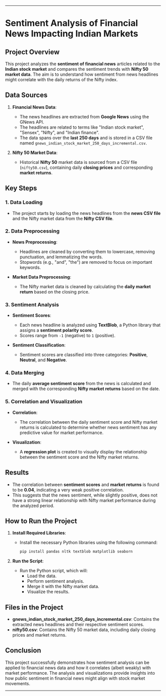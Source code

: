 
---

# Sentiment Analysis of Financial News Impacting Indian Markets

## Project Overview

This project analyzes the **sentiment of financial news** articles related to the **Indian stock market** and compares the sentiment trends with **Nifty 50 market data**. The aim is to understand how sentiment from news headlines might correlate with the daily returns of the Nifty index.

## Data Sources

1. **Financial News Data**:
   - The news headlines are extracted from **Google News** using the GNews API.
   - The headlines are related to terms like "Indian stock market", "Sensex", "Nifty", and "Indian finance".
   - The data spans over the **last 250 days** and is stored in a CSV file named `gnews_indian_stock_market_250_days_incremental.csv`.

2. **Nifty 50 Market Data**:
   - Historical **Nifty 50** market data is sourced from a CSV file (`nifty50.csv`), containing daily **closing prices** and corresponding **market returns**.

## Key Steps

### 1. Data Loading
- The project starts by loading the news headlines from the **news CSV file** and the Nifty market data from the **Nifty CSV file**.

### 2. Data Preprocessing
- **News Preprocessing**:
  - Headlines are cleaned by converting them to lowercase, removing punctuation, and lemmatizing the words.
  - Stopwords (e.g., "and", "the") are removed to focus on important keywords.
  
- **Market Data Preprocessing**:
  - The Nifty market data is cleaned by calculating the **daily market return** based on the closing price.
  
### 3. Sentiment Analysis
- **Sentiment Scores**:
  - Each news headline is analyzed using **TextBlob**, a Python library that assigns a **sentiment polarity score**.
  - Scores range from `-1` (negative) to `1` (positive).
  
- **Sentiment Classification**:
  - Sentiment scores are classified into three categories: **Positive**, **Neutral**, and **Negative**.

### 4. Data Merging
- The daily **average sentiment score** from the news is calculated and merged with the corresponding **Nifty market returns** based on the date.

### 5. Correlation and Visualization
- **Correlation**:
  - The correlation between the daily sentiment score and Nifty market returns is calculated to determine whether news sentiment has any predictive value for market performance.
  
- **Visualization**:
  - A **regression plot** is created to visually display the relationship between the sentiment score and the Nifty market returns.

## Results

- The correlation between **sentiment scores** and **market returns** is found to be **0.04**, indicating a very weak positive correlation.
- This suggests that the news sentiment, while slightly positive, does not have a strong linear relationship with Nifty market performance during the analyzed period.

## How to Run the Project

1. **Install Required Libraries**:
   - Install the necessary Python libraries using the following command:
     ```bash
     pip install pandas nltk textblob matplotlib seaborn
     ```

2. **Run the Script**:
   - Run the Python script, which will:
     - Load the data.
     - Perform sentiment analysis.
     - Merge it with the Nifty market data.
     - Visualize the results.

## Files in the Project

- **gnews_indian_stock_market_250_days_incremental.csv**: Contains the extracted news headlines and their respective sentiment scores.
- **nifty50.csv**: Contains the Nifty 50 market data, including daily closing prices and market returns.

## Conclusion

This project successfully demonstrates how sentiment analysis can be applied to financial news data and how it correlates (albeit weakly) with market performance. The analysis and visualizations provide insights into how public sentiment in financial news might align with stock market movements.

---

